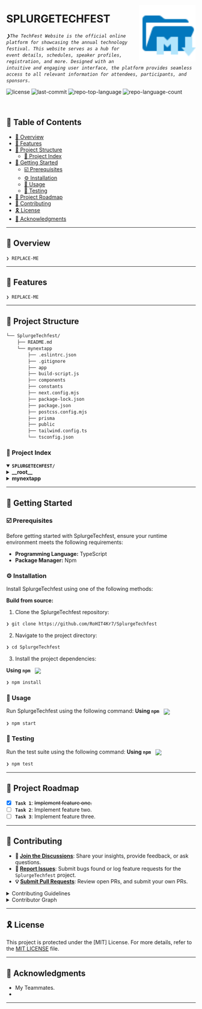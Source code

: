 <div align="left" style="position: relative;">
<img src="https://raw.githubusercontent.com/PKief/vscode-material-icon-theme/ec559a9f6bfd399b82bb44393651661b08aaf7ba/icons/folder-markdown-open.svg" align="right" width="30%" style="margin: -20px 0 0 20px;">
<h1>SPLURGETECHFEST</h1>
<p align="left">
	<em><code>❯The TechFest Website is the official online platform for showcasing the annual technology festival. This website serves as a hub for event details, schedules, speaker profiles, registration, and more. Designed with an intuitive and engaging user interface, the platform provides seamless access to all relevant information for attendees, participants, and sponsors.</code></em>
</p>
<p align="left">
	<img src="https://img.shields.io/github/license/RoHIT4Kr7/SplurgeTechfest?style=default&logo=opensourceinitiative&logoColor=white&color=0080ff&cacheSeconds=0" alt="license">
	<img src="https://img.shields.io/github/last-commit/RoHIT4Kr7/SplurgeTechfest?style=default&logo=git&logoColor=white&color=0080ff" alt="last-commit">
	<img src="https://img.shields.io/github/languages/top/RoHIT4Kr7/SplurgeTechfest?style=default&color=0080ff" alt="repo-top-language">
	<img src="https://img.shields.io/github/languages/count/RoHIT4Kr7/SplurgeTechfest?style=default&color=0080ff" alt="repo-language-count">
</p>
<p align="left"><!-- default option, no dependency badges. -->
</p>
<p align="left">
	<!-- default option, no dependency badges. -->
</p>
</div>
<br clear="right">

## 🔗 Table of Contents

- [📍 Overview](#-overview)
- [👾 Features](#-features)
- [📁 Project Structure](#-project-structure)
  - [📂 Project Index](#-project-index)
- [🚀 Getting Started](#-getting-started)
  - [☑️ Prerequisites](#-prerequisites)
  - [⚙️ Installation](#-installation)
  - [🤖 Usage](#🤖-usage)
  - [🧪 Testing](#🧪-testing)
- [📌 Project Roadmap](#-project-roadmap)
- [🔰 Contributing](#-contributing)
- [🎗 License](#-license)
- [🙌 Acknowledgments](#-acknowledgments)

---

## 📍 Overview

<code>❯ REPLACE-ME</code>

---

## 👾 Features

<code>❯ REPLACE-ME</code>

---

## 📁 Project Structure

```sh
└── SplurgeTechfest/
    ├── README.md
    └── mynextapp
        ├── .eslintrc.json
        ├── .gitignore
        ├── app
        ├── build-script.js
        ├── components
        ├── constants
        ├── next.config.mjs
        ├── package-lock.json
        ├── package.json
        ├── postcss.config.mjs
        ├── prisma
        ├── public
        ├── tailwind.config.ts
        └── tsconfig.json
```


### 📂 Project Index
<details open>
	<summary><b><code>SPLURGETECHFEST/</code></b></summary>
	<details> <!-- __root__ Submodule -->
		<summary><b>__root__</b></summary>
		<blockquote>
			<table>
			</table>
		</blockquote>
	</details>
	<details> <!-- mynextapp Submodule -->
		<summary><b>mynextapp</b></summary>
		<blockquote>
			<table>
			<tr>
				<td><b><a href='https://github.com/RoHIT4Kr7/SplurgeTechfest/blob/master/mynextapp/next.config.mjs'>next.config.mjs</a></b></td>
				<td><code>❯ REPLACE-ME</code></td>
			</tr>
			<tr>
				<td><b><a href='https://github.com/RoHIT4Kr7/SplurgeTechfest/blob/master/mynextapp/.eslintrc.json'>.eslintrc.json</a></b></td>
				<td><code>❯ REPLACE-ME</code></td>
			</tr>
			<tr>
				<td><b><a href='https://github.com/RoHIT4Kr7/SplurgeTechfest/blob/master/mynextapp/package-lock.json'>package-lock.json</a></b></td>
				<td><code>❯ REPLACE-ME</code></td>
			</tr>
			<tr>
				<td><b><a href='https://github.com/RoHIT4Kr7/SplurgeTechfest/blob/master/mynextapp/tsconfig.json'>tsconfig.json</a></b></td>
				<td><code>❯ REPLACE-ME</code></td>
			</tr>
			<tr>
				<td><b><a href='https://github.com/RoHIT4Kr7/SplurgeTechfest/blob/master/mynextapp/postcss.config.mjs'>postcss.config.mjs</a></b></td>
				<td><code>❯ REPLACE-ME</code></td>
			</tr>
			<tr>
				<td><b><a href='https://github.com/RoHIT4Kr7/SplurgeTechfest/blob/master/mynextapp/package.json'>package.json</a></b></td>
				<td><code>❯ REPLACE-ME</code></td>
			</tr>
			<tr>
				<td><b><a href='https://github.com/RoHIT4Kr7/SplurgeTechfest/blob/master/mynextapp/tailwind.config.ts'>tailwind.config.ts</a></b></td>
				<td><code>❯ REPLACE-ME</code></td>
			</tr>
			<tr>
				<td><b><a href='https://github.com/RoHIT4Kr7/SplurgeTechfest/blob/master/mynextapp/build-script.js'>build-script.js</a></b></td>
				<td><code>❯ REPLACE-ME</code></td>
			</tr>
			</table>
			<details>
				<summary><b>prisma</b></summary>
				<blockquote>
					<table>
					<tr>
						<td><b><a href='https://github.com/RoHIT4Kr7/SplurgeTechfest/blob/master/mynextapp/prisma/schema.prisma'>schema.prisma</a></b></td>
						<td><code>❯ REPLACE-ME</code></td>
					</tr>
					</table>
					<details>
						<summary><b>migrations</b></summary>
						<blockquote>
							<table>
							<tr>
								<td><b><a href='https://github.com/RoHIT4Kr7/SplurgeTechfest/blob/master/mynextapp/prisma/migrations/migration_lock.toml'>migration_lock.toml</a></b></td>
								<td><code>❯ REPLACE-ME</code></td>
							</tr>
							</table>
							<details>
								<summary><b>20241220133207_update_account_unique_constraint</b></summary>
								<blockquote>
									<table>
									<tr>
										<td><b><a href='https://github.com/RoHIT4Kr7/SplurgeTechfest/blob/master/mynextapp/prisma/migrations/20241220133207_update_account_unique_constraint/migration.sql'>migration.sql</a></b></td>
										<td><code>❯ REPLACE-ME</code></td>
									</tr>
									</table>
								</blockquote>
							</details>
							<details>
								<summary><b>20241218073542_init</b></summary>
								<blockquote>
									<table>
									<tr>
										<td><b><a href='https://github.com/RoHIT4Kr7/SplurgeTechfest/blob/master/mynextapp/prisma/migrations/20241218073542_init/migration.sql'>migration.sql</a></b></td>
										<td><code>❯ REPLACE-ME</code></td>
									</tr>
									</table>
								</blockquote>
							</details>
							<details>
								<summary><b>20241218134148_add_user_details</b></summary>
								<blockquote>
									<table>
									<tr>
										<td><b><a href='https://github.com/RoHIT4Kr7/SplurgeTechfest/blob/master/mynextapp/prisma/migrations/20241218134148_add_user_details/migration.sql'>migration.sql</a></b></td>
										<td><code>❯ REPLACE-ME</code></td>
									</tr>
									</table>
								</blockquote>
							</details>
							<details>
								<summary><b>20241220134950_add_image_field_to_user</b></summary>
								<blockquote>
									<table>
									<tr>
										<td><b><a href='https://github.com/RoHIT4Kr7/SplurgeTechfest/blob/master/mynextapp/prisma/migrations/20241220134950_add_image_field_to_user/migration.sql'>migration.sql</a></b></td>
										<td><code>❯ REPLACE-ME</code></td>
									</tr>
									</table>
								</blockquote>
							</details>
							<details>
								<summary><b>20241218133646_add_user_details</b></summary>
								<blockquote>
									<table>
									<tr>
										<td><b><a href='https://github.com/RoHIT4Kr7/SplurgeTechfest/blob/master/mynextapp/prisma/migrations/20241218133646_add_user_details/migration.sql'>migration.sql</a></b></td>
										<td><code>❯ REPLACE-ME</code></td>
									</tr>
									</table>
								</blockquote>
							</details>
							<details>
								<summary><b>20241220140045_add_email_verified_to_user</b></summary>
								<blockquote>
									<table>
									<tr>
										<td><b><a href='https://github.com/RoHIT4Kr7/SplurgeTechfest/blob/master/mynextapp/prisma/migrations/20241220140045_add_email_verified_to_user/migration.sql'>migration.sql</a></b></td>
										<td><code>❯ REPLACE-ME</code></td>
									</tr>
									</table>
								</blockquote>
							</details>
							<details>
								<summary><b>20241220130818_add_auth_support</b></summary>
								<blockquote>
									<table>
									<tr>
										<td><b><a href='https://github.com/RoHIT4Kr7/SplurgeTechfest/blob/master/mynextapp/prisma/migrations/20241220130818_add_auth_support/migration.sql'>migration.sql</a></b></td>
										<td><code>❯ REPLACE-ME</code></td>
									</tr>
									</table>
								</blockquote>
							</details>
						</blockquote>
					</details>
				</blockquote>
			</details>
			<details>
				<summary><b>components</b></summary>
				<blockquote>
					<details>
						<summary><b>main</b></summary>
						<blockquote>
							<table>
							<tr>
								<td><b><a href='https://github.com/RoHIT4Kr7/SplurgeTechfest/blob/master/mynextapp/components/main/Stylesnew.css'>Stylesnew.css</a></b></td>
								<td><code>❯ REPLACE-ME</code></td>
							</tr>
							<tr>
								<td><b><a href='https://github.com/RoHIT4Kr7/SplurgeTechfest/blob/master/mynextapp/components/main/Carousel.tsx'>Carousel.tsx</a></b></td>
								<td><code>❯ REPLACE-ME</code></td>
							</tr>
							<tr>
								<td><b><a href='https://github.com/RoHIT4Kr7/SplurgeTechfest/blob/master/mynextapp/components/main/NavigationButtons.jsx'>NavigationButtons.jsx</a></b></td>
								<td><code>❯ REPLACE-ME</code></td>
							</tr>
							<tr>
								<td><b><a href='https://github.com/RoHIT4Kr7/SplurgeTechfest/blob/master/mynextapp/components/main/Navbar2.tsx'>Navbar2.tsx</a></b></td>
								<td><code>❯ REPLACE-ME</code></td>
							</tr>
							<tr>
								<td><b><a href='https://github.com/RoHIT4Kr7/SplurgeTechfest/blob/master/mynextapp/components/main/Collegedetail.jsx'>Collegedetail.jsx</a></b></td>
								<td><code>❯ REPLACE-ME</code></td>
							</tr>
							<tr>
								<td><b><a href='https://github.com/RoHIT4Kr7/SplurgeTechfest/blob/master/mynextapp/components/main/SparkleButton.jsx'>SparkleButton.jsx</a></b></td>
								<td><code>❯ REPLACE-ME</code></td>
							</tr>
							<tr>
								<td><b><a href='https://github.com/RoHIT4Kr7/SplurgeTechfest/blob/master/mynextapp/components/main/CardStyles.css'>CardStyles.css</a></b></td>
								<td><code>❯ REPLACE-ME</code></td>
							</tr>
							<tr>
								<td><b><a href='https://github.com/RoHIT4Kr7/SplurgeTechfest/blob/master/mynextapp/components/main/Accommodation.jsx'>Accommodation.jsx</a></b></td>
								<td><code>❯ REPLACE-ME</code></td>
							</tr>
							<tr>
								<td><b><a href='https://github.com/RoHIT4Kr7/SplurgeTechfest/blob/master/mynextapp/components/main/Creekcard.jsx'>Creekcard.jsx</a></b></td>
								<td><code>❯ REPLACE-ME</code></td>
							</tr>
							<tr>
								<td><b><a href='https://github.com/RoHIT4Kr7/SplurgeTechfest/blob/master/mynextapp/components/main/Gallery.js'>Gallery.js</a></b></td>
								<td><code>❯ REPLACE-ME</code></td>
							</tr>
							<tr>
								<td><b><a href='https://github.com/RoHIT4Kr7/SplurgeTechfest/blob/master/mynextapp/components/main/Hovering.js'>Hovering.js</a></b></td>
								<td><code>❯ REPLACE-ME</code></td>
							</tr>
							<tr>
								<td><b><a href='https://github.com/RoHIT4Kr7/SplurgeTechfest/blob/master/mynextapp/components/main/Footer.jsx'>Footer.jsx</a></b></td>
								<td><code>❯ REPLACE-ME</code></td>
							</tr>
							<tr>
								<td><b><a href='https://github.com/RoHIT4Kr7/SplurgeTechfest/blob/master/mynextapp/components/main/TeamPage.jsx'>TeamPage.jsx</a></b></td>
								<td><code>❯ REPLACE-ME</code></td>
							</tr>
							<tr>
								<td><b><a href='https://github.com/RoHIT4Kr7/SplurgeTechfest/blob/master/mynextapp/components/main/Encryption.tsx'>Encryption.tsx</a></b></td>
								<td><code>❯ REPLACE-ME</code></td>
							</tr>
							<tr>
								<td><b><a href='https://github.com/RoHIT4Kr7/SplurgeTechfest/blob/master/mynextapp/components/main/Hero.tsx'>Hero.tsx</a></b></td>
								<td><code>❯ REPLACE-ME</code></td>
							</tr>
							<tr>
								<td><b><a href='https://github.com/RoHIT4Kr7/SplurgeTechfest/blob/master/mynextapp/components/main/AboutUs.js'>AboutUs.js</a></b></td>
								<td><code>❯ REPLACE-ME</code></td>
							</tr>
							<tr>
								<td><b><a href='https://github.com/RoHIT4Kr7/SplurgeTechfest/blob/master/mynextapp/components/main/Accom2.jsx'>Accom2.jsx</a></b></td>
								<td><code>❯ REPLACE-ME</code></td>
							</tr>
							<tr>
								<td><b><a href='https://github.com/RoHIT4Kr7/SplurgeTechfest/blob/master/mynextapp/components/main/Swiper.jsx'>Swiper.jsx</a></b></td>
								<td><code>❯ REPLACE-ME</code></td>
							</tr>
							<tr>
								<td><b><a href='https://github.com/RoHIT4Kr7/SplurgeTechfest/blob/master/mynextapp/components/main/HomeContent.tsx'>HomeContent.tsx</a></b></td>
								<td><code>❯ REPLACE-ME</code></td>
							</tr>
							<tr>
								<td><b><a href='https://github.com/RoHIT4Kr7/SplurgeTechfest/blob/master/mynextapp/components/main/LogoSlider.css'>LogoSlider.css</a></b></td>
								<td><code>❯ REPLACE-ME</code></td>
							</tr>
							<tr>
								<td><b><a href='https://github.com/RoHIT4Kr7/SplurgeTechfest/blob/master/mynextapp/components/main/Moving.js'>Moving.js</a></b></td>
								<td><code>❯ REPLACE-ME</code></td>
							</tr>
							<tr>
								<td><b><a href='https://github.com/RoHIT4Kr7/SplurgeTechfest/blob/master/mynextapp/components/main/Accomodation.css'>Accomodation.css</a></b></td>
								<td><code>❯ REPLACE-ME</code></td>
							</tr>
							<tr>
								<td><b><a href='https://github.com/RoHIT4Kr7/SplurgeTechfest/blob/master/mynextapp/components/main/PersoncardPage.tsx'>PersoncardPage.tsx</a></b></td>
								<td><code>❯ REPLACE-ME</code></td>
							</tr>
							<tr>
								<td><b><a href='https://github.com/RoHIT4Kr7/SplurgeTechfest/blob/master/mynextapp/components/main/LogoSlider.jsx'>LogoSlider.jsx</a></b></td>
								<td><code>❯ REPLACE-ME</code></td>
							</tr>
							<tr>
								<td><b><a href='https://github.com/RoHIT4Kr7/SplurgeTechfest/blob/master/mynextapp/components/main/Swiperstyle.css'>Swiperstyle.css</a></b></td>
								<td><code>❯ REPLACE-ME</code></td>
							</tr>
							<tr>
								<td><b><a href='https://github.com/RoHIT4Kr7/SplurgeTechfest/blob/master/mynextapp/components/main/Footer.css'>Footer.css</a></b></td>
								<td><code>❯ REPLACE-ME</code></td>
							</tr>
							<tr>
								<td><b><a href='https://github.com/RoHIT4Kr7/SplurgeTechfest/blob/master/mynextapp/components/main/PersonCard.tsx'>PersonCard.tsx</a></b></td>
								<td><code>❯ REPLACE-ME</code></td>
							</tr>
							<tr>
								<td><b><a href='https://github.com/RoHIT4Kr7/SplurgeTechfest/blob/master/mynextapp/components/main/TeamMemberCard.jsx'>TeamMemberCard.jsx</a></b></td>
								<td><code>❯ REPLACE-ME</code></td>
							</tr>
							<tr>
								<td><b><a href='https://github.com/RoHIT4Kr7/SplurgeTechfest/blob/master/mynextapp/components/main/Navbar.css'>Navbar.css</a></b></td>
								<td><code>❯ REPLACE-ME</code></td>
							</tr>
							<tr>
								<td><b><a href='https://github.com/RoHIT4Kr7/SplurgeTechfest/blob/master/mynextapp/components/main/Button.css'>Button.css</a></b></td>
								<td><code>❯ REPLACE-ME</code></td>
							</tr>
							<tr>
								<td><b><a href='https://github.com/RoHIT4Kr7/SplurgeTechfest/blob/master/mynextapp/components/main/StarBackground.tsx'>StarBackground.tsx</a></b></td>
								<td><code>❯ REPLACE-ME</code></td>
							</tr>
							</table>
						</blockquote>
					</details>
					<details>
						<summary><b>sub</b></summary>
						<blockquote>
							<table>
							<tr>
								<td><b><a href='https://github.com/RoHIT4Kr7/SplurgeTechfest/blob/master/mynextapp/components/sub/HeroContent.tsx'>HeroContent.tsx</a></b></td>
								<td><code>❯ REPLACE-ME</code></td>
							</tr>
							</table>
						</blockquote>
					</details>
					<details>
						<summary><b>ui</b></summary>
						<blockquote>
							<table>
							<tr>
								<td><b><a href='https://github.com/RoHIT4Kr7/SplurgeTechfest/blob/master/mynextapp/components/ui/3d-card.tsx'>3d-card.tsx</a></b></td>
								<td><code>❯ REPLACE-ME</code></td>
							</tr>
							</table>
						</blockquote>
					</details>
				</blockquote>
			</details>
			<details>
				<summary><b>constants</b></summary>
				<blockquote>
					<table>
					<tr>
						<td><b><a href='https://github.com/RoHIT4Kr7/SplurgeTechfest/blob/master/mynextapp/constants/index.ts'>index.ts</a></b></td>
						<td><code>❯ REPLACE-ME</code></td>
					</tr>
					</table>
				</blockquote>
			</details>
			<details>
				<summary><b>public</b></summary>
				<blockquote>
					<details>
						<summary><b>fonts</b></summary>
						<blockquote>
							<table>
							<tr>
								<td><b><a href='https://github.com/RoHIT4Kr7/SplurgeTechfest/blob/master/mynextapp/public/fonts/ethnocentric rg.otf'>ethnocentric rg.otf</a></b></td>
								<td><code>❯ REPLACE-ME</code></td>
							</tr>
							<tr>
								<td><b><a href='https://github.com/RoHIT4Kr7/SplurgeTechfest/blob/master/mynextapp/public/fonts/Michroma-Regular.ttf'>Michroma-Regular.ttf</a></b></td>
								<td><code>❯ REPLACE-ME</code></td>
							</tr>
							</table>
						</blockquote>
					</details>
				</blockquote>
			</details>
			<details>
				<summary><b>app</b></summary>
				<blockquote>
					<table>
					<tr>
						<td><b><a href='https://github.com/RoHIT4Kr7/SplurgeTechfest/blob/master/mynextapp/app/layout.tsx'>layout.tsx</a></b></td>
						<td><code>❯ REPLACE-ME</code></td>
					</tr>
					<tr>
						<td><b><a href='https://github.com/RoHIT4Kr7/SplurgeTechfest/blob/master/mynextapp/app/sitemap.ts'>sitemap.ts</a></b></td>
						<td><code>❯ REPLACE-ME</code></td>
					</tr>
					<tr>
						<td><b><a href='https://github.com/RoHIT4Kr7/SplurgeTechfest/blob/master/mynextapp/app/globals.css'>globals.css</a></b></td>
						<td><code>❯ REPLACE-ME</code></td>
					</tr>
					<tr>
						<td><b><a href='https://github.com/RoHIT4Kr7/SplurgeTechfest/blob/master/mynextapp/app/not-found.tsx'>not-found.tsx</a></b></td>
						<td><code>❯ REPLACE-ME</code></td>
					</tr>
					<tr>
						<td><b><a href='https://github.com/RoHIT4Kr7/SplurgeTechfest/blob/master/mynextapp/app/page.tsx'>page.tsx</a></b></td>
						<td><code>❯ REPLACE-ME</code></td>
					</tr>
					<tr>
						<td><b><a href='https://github.com/RoHIT4Kr7/SplurgeTechfest/blob/master/mynextapp/app/SessionProviderWrapper.tsx'>SessionProviderWrapper.tsx</a></b></td>
						<td><code>❯ REPLACE-ME</code></td>
					</tr>
					<tr>
						<td><b><a href='https://github.com/RoHIT4Kr7/SplurgeTechfest/blob/master/mynextapp/app/robots.ts'>robots.ts</a></b></td>
						<td><code>❯ REPLACE-ME</code></td>
					</tr>
					<tr>
						<td><b><a href='https://github.com/RoHIT4Kr7/SplurgeTechfest/blob/master/mynextapp/app/ClientLayout.tsx'>ClientLayout.tsx</a></b></td>
						<td><code>❯ REPLACE-ME</code></td>
					</tr>
					</table>
					<details>
						<summary><b>fonts</b></summary>
						<blockquote>
							<table>
							<tr>
								<td><b><a href='https://github.com/RoHIT4Kr7/SplurgeTechfest/blob/master/mynextapp/app/fonts/fonts.css'>fonts.css</a></b></td>
								<td><code>❯ REPLACE-ME</code></td>
							</tr>
							</table>
						</blockquote>
					</details>
					<details>
						<summary><b>styles</b></summary>
						<blockquote>
							<table>
							<tr>
								<td><b><a href='https://github.com/RoHIT4Kr7/SplurgeTechfest/blob/master/mynextapp/app/styles/Home.module.css'>Home.module.css</a></b></td>
								<td><code>❯ REPLACE-ME</code></td>
							</tr>
							<tr>
								<td><b><a href='https://github.com/RoHIT4Kr7/SplurgeTechfest/blob/master/mynextapp/app/styles/fonts.css'>fonts.css</a></b></td>
								<td><code>❯ REPLACE-ME</code></td>
							</tr>
							</table>
						</blockquote>
					</details>
					<details>
						<summary><b>events</b></summary>
						<blockquote>
							<table>
							<tr>
								<td><b><a href='https://github.com/RoHIT4Kr7/SplurgeTechfest/blob/master/mynextapp/app/events/page.js'>page.js</a></b></td>
								<td><code>❯ REPLACE-ME</code></td>
							</tr>
							</table>
							<details>
								<summary><b>[categoryName]</b></summary>
								<blockquote>
									<table>
									<tr>
										<td><b><a href='https://github.com/RoHIT4Kr7/SplurgeTechfest/blob/master/mynextapp/app/events/[categoryName]/page.js'>page.js</a></b></td>
										<td><code>❯ REPLACE-ME</code></td>
									</tr>
									</table>
									<details>
										<summary><b>[eventId]</b></summary>
										<blockquote>
											<table>
											<tr>
												<td><b><a href='https://github.com/RoHIT4Kr7/SplurgeTechfest/blob/master/mynextapp/app/events/[categoryName]/[eventId]/EventPageClient.jsx'>EventPageClient.jsx</a></b></td>
												<td><code>❯ REPLACE-ME</code></td>
											</tr>
											<tr>
												<td><b><a href='https://github.com/RoHIT4Kr7/SplurgeTechfest/blob/master/mynextapp/app/events/[categoryName]/[eventId]/page.js'>page.js</a></b></td>
												<td><code>❯ REPLACE-ME</code></td>
											</tr>
											</table>
										</blockquote>
									</details>
								</blockquote>
							</details>
						</blockquote>
					</details>
					<details>
						<summary><b>effects</b></summary>
						<blockquote>
							<table>
							<tr>
								<td><b><a href='https://github.com/RoHIT4Kr7/SplurgeTechfest/blob/master/mynextapp/app/effects/Home.module.css'>Home.module.css</a></b></td>
								<td><code>❯ REPLACE-ME</code></td>
							</tr>
							</table>
						</blockquote>
					</details>
					<details>
						<summary><b>aboutus</b></summary>
						<blockquote>
							<table>
							<tr>
								<td><b><a href='https://github.com/RoHIT4Kr7/SplurgeTechfest/blob/master/mynextapp/app/aboutus/page.js'>page.js</a></b></td>
								<td><code>❯ REPLACE-ME</code></td>
							</tr>
							</table>
						</blockquote>
					</details>
					<details>
						<summary><b>signup</b></summary>
						<blockquote>
							<table>
							<tr>
								<td><b><a href='https://github.com/RoHIT4Kr7/SplurgeTechfest/blob/master/mynextapp/app/signup/page.tsx'>page.tsx</a></b></td>
								<td><code>❯ REPLACE-ME</code></td>
							</tr>
							</table>
						</blockquote>
					</details>
					<details>
						<summary><b>accomodation</b></summary>
						<blockquote>
							<table>
							<tr>
								<td><b><a href='https://github.com/RoHIT4Kr7/SplurgeTechfest/blob/master/mynextapp/app/accomodation/page.js'>page.js</a></b></td>
								<td><code>❯ REPLACE-ME</code></td>
							</tr>
							</table>
						</blockquote>
					</details>
					<details>
						<summary><b>default</b></summary>
						<blockquote>
							<table>
							<tr>
								<td><b><a href='https://github.com/RoHIT4Kr7/SplurgeTechfest/blob/master/mynextapp/app/default/page.js'>page.js</a></b></td>
								<td><code>❯ REPLACE-ME</code></td>
							</tr>
							</table>
						</blockquote>
					</details>
					<details>
						<summary><b>contacts</b></summary>
						<blockquote>
							<table>
							<tr>
								<td><b><a href='https://github.com/RoHIT4Kr7/SplurgeTechfest/blob/master/mynextapp/app/contacts/page.js'>page.js</a></b></td>
								<td><code>❯ REPLACE-ME</code></td>
							</tr>
							</table>
						</blockquote>
					</details>
					<details>
						<summary><b>utils</b></summary>
						<blockquote>
							<table>
							<tr>
								<td><b><a href='https://github.com/RoHIT4Kr7/SplurgeTechfest/blob/master/mynextapp/app/utils/cn.ts'>cn.ts</a></b></td>
								<td><code>❯ REPLACE-ME</code></td>
							</tr>
							<tr>
								<td><b><a href='https://github.com/RoHIT4Kr7/SplurgeTechfest/blob/master/mynextapp/app/utils/motion.ts'>motion.ts</a></b></td>
								<td><code>❯ REPLACE-ME</code></td>
							</tr>
							</table>
						</blockquote>
					</details>
					<details>
						<summary><b>api</b></summary>
						<blockquote>
							<details>
								<summary><b>auth</b></summary>
								<blockquote>
									<details>
										<summary><b>[...nextauth]</b></summary>
										<blockquote>
											<table>
											<tr>
												<td><b><a href='https://github.com/RoHIT4Kr7/SplurgeTechfest/blob/master/mynextapp/app/api/auth/[...nextauth]/route.ts'>route.ts</a></b></td>
												<td><code>❯ REPLACE-ME</code></td>
											</tr>
											</table>
										</blockquote>
									</details>
								</blockquote>
							</details>
						</blockquote>
					</details>
				</blockquote>
			</details>
		</blockquote>
	</details>
</details>

---
## 🚀 Getting Started

### ☑️ Prerequisites

Before getting started with SplurgeTechfest, ensure your runtime environment meets the following requirements:

- **Programming Language:** TypeScript
- **Package Manager:** Npm


### ⚙️ Installation

Install SplurgeTechfest using one of the following methods:

**Build from source:**

1. Clone the SplurgeTechfest repository:
```sh
❯ git clone https://github.com/RoHIT4Kr7/SplurgeTechfest
```

2. Navigate to the project directory:
```sh
❯ cd SplurgeTechfest
```

3. Install the project dependencies:


**Using `npm`** &nbsp; [<img align="center" src="https://img.shields.io/badge/npm-CB3837.svg?style={badge_style}&logo=npm&logoColor=white" />](https://www.npmjs.com/)

```sh
❯ npm install
```




### 🤖 Usage
Run SplurgeTechfest using the following command:
**Using `npm`** &nbsp; [<img align="center" src="https://img.shields.io/badge/npm-CB3837.svg?style={badge_style}&logo=npm&logoColor=white" />](https://www.npmjs.com/)

```sh
❯ npm start
```


### 🧪 Testing
Run the test suite using the following command:
**Using `npm`** &nbsp; [<img align="center" src="https://img.shields.io/badge/npm-CB3837.svg?style={badge_style}&logo=npm&logoColor=white" />](https://www.npmjs.com/)

```sh
❯ npm test
```


---
## 📌 Project Roadmap

- [X] **`Task 1`**: <strike>Implement feature one.</strike>
- [ ] **`Task 2`**: Implement feature two.
- [ ] **`Task 3`**: Implement feature three.

---

## 🔰 Contributing

- **💬 [Join the Discussions](https://github.com/RoHIT4Kr7/SplurgeTechfest/discussions)**: Share your insights, provide feedback, or ask questions.
- **🐛 [Report Issues](https://github.com/RoHIT4Kr7/SplurgeTechfest/issues)**: Submit bugs found or log feature requests for the `SplurgeTechfest` project.
- **💡 [Submit Pull Requests](https://github.com/RoHIT4Kr7/SplurgeTechfest/blob/main/CONTRIBUTING.md)**: Review open PRs, and submit your own PRs.

<details closed>
<summary>Contributing Guidelines</summary>

1. **Fork the Repository**: Start by forking the project repository to your github account.
2. **Clone Locally**: Clone the forked repository to your local machine using a git client.
   ```sh
   git clone https://github.com/RoHIT4Kr7/SplurgeTechfest
   ```
3. **Create a New Branch**: Always work on a new branch, giving it a descriptive name.
   ```sh
   git checkout -b new-feature-x
   ```
4. **Make Your Changes**: Develop and test your changes locally.
5. **Commit Your Changes**: Commit with a clear message describing your updates.
   ```sh
   git commit -m 'Implemented new feature x.'
   ```
6. **Push to github**: Push the changes to your forked repository.
   ```sh
   git push origin new-feature-x
   ```
7. **Submit a Pull Request**: Create a PR against the original project repository. Clearly describe the changes and their motivations.
8. **Review**: Once your PR is reviewed and approved, it will be merged into the main branch. Congratulations on your contribution!
</details>

<details closed>
<summary>Contributor Graph</summary>
<br>
<p align="left">
   <a href="https://github.com{/RoHIT4Kr7/SplurgeTechfest/}graphs/contributors">
      <img src="https://contrib.rocks/image?repo=RoHIT4Kr7/SplurgeTechfest">
   </a>
</p>
</details>

---

## 🎗 License

This project is protected under the [MIT] License. For more details, refer to the [MIT LICENSE](https://opensource.org/license/mit) file.

---

## 🙌 Acknowledgments

- My Teammates.
- 

---
